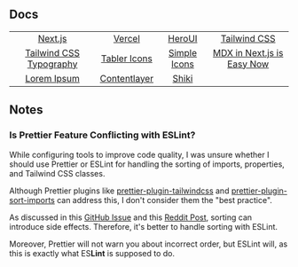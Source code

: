 ## Docs

|                           |                |                |                              |
| :-----------------------: | :------------: | :------------: | :--------------------------: |
|         [Next.js]         |    [Vercel]    |    [HeroUI]    |        [Tailwind CSS]        |
| [Tailwind CSS Typography] | [Tabler Icons] | [Simple Icons] | [MDX in Next.js is Easy Now] |
|       [Lorem Ipsum]       | [Contentlayer] |    [Shiki]     |                              |

[Next.js]: https://nextjs.org/docs
[Vercel]: https://vercel.com/
[HeroUI]: https://www.heroui.com/docs/guide/introduction
[Tailwind CSS]: https://tailwindcss.com/docs/installation
[Tailwind CSS Typography]: https://github.com/tailwindlabs/tailwindcss-typography
[Tabler Icons]: https://tabler.io/icons
[Simple Icons]: https://simpleicons.org/
[MDX in Next.js is Easy Now]: https://www.youtube.com/watch?v=MsSUAOkepCw
[Lorem Ipsum]: https://www.lipsum.com/
[Contentlayer]: https://github.com/timlrx/contentlayer2
[Shiki]: https://github.com/shikijs/shiki

## Notes

### Is Prettier Feature Conflicting with ESLint?

While configuring tools to improve code quality, I was unsure whether I should use Prettier or ESLint for handling the sorting of imports, properties, and Tailwind CSS classes.

Although Prettier plugins like [prettier-plugin-tailwindcss](https://github.com/tailwindlabs/prettier-plugin-tailwindcss) and [prettier-plugin-sort-imports](https://github.com/trivago/prettier-plugin-sort-imports) can address this, I don't consider them the "best practice".

As discussed in this [GitHub Issue](https://github.com/prettier/prettier/issues/2460) and this [Reddit Post](https://www.reddit.com/r/typescript/comments/15lr8p1/sorting_imports_eslint_vs_prettier), sorting can introduce side effects. Therefore, it's better to handle sorting with ESLint.

Moreover, Prettier will not warn you about incorrect order, but ESLint will, as this is exactly what ES**Lint** is supposed to do.
